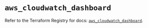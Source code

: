 # `aws_cloudwatch_dashboard`

Refer to the Terraform Registry for docs: [`aws_cloudwatch_dashboard`](https://registry.terraform.io/providers/hashicorp/aws/5.85.0/docs/resources/cloudwatch_dashboard).
